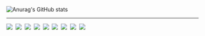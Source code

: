 ![Anurag's GitHub stats](https://github-readme-stats.vercel.app/api?username=AKANY99&show_icons=true&theme=radical)
<hr>
<div id=''>
  <img src="https://img.shields.io/badge/JAVA-3766AB?style=flat-square"/>&nbsp;
  <img src="https://img.shields.io/badge/JavaScript-F7DF1E?style=flat-square&logo=JavaScript&logoColor=white"/>&nbsp;
  <img src="https://img.shields.io/badge/Oracle-F80000?style=flat-square&logo=Oracle&logoColor=white"/>&nbsp;
  <img src="https://img.shields.io/badge/MySQL-4479A1?style=flat-square&logo=MySQL&logoColor=white"/>&nbsp;
  <img src="https://img.shields.io/badge/MyBatis-5B0BB5?style=flat-square"/>&nbsp; 
  <img src="https://img.shields.io/badge/HTML5-E34F26?style=flat-square&logo=HTML5&logoColor=white"/>&nbsp;
  <img src="https://img.shields.io/badge/jQuery-0769AD?style=flat-square&logo=jQuery&logoColor=white"/>&nbsp;
  <img src="https://img.shields.io/badge/Spring-6DB33F?style=flat-square&logo=Spring&logoColor=black"/>&nbsp;
  <img src="https://img.shields.io/badge/CSS3-1572B6?style=flat-square&logo=CSS3&logoColor=white"/>&nbsp;
</div>
